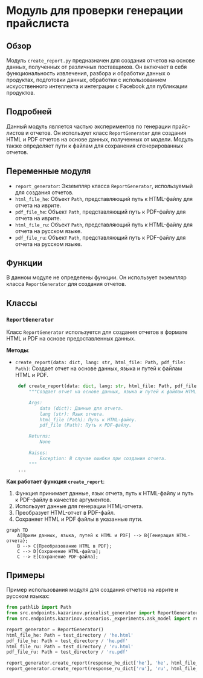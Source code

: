 # Модуль для проверки генерации прайслиста

## Обзор

Модуль `create_report.py` предназначен для создания отчетов на основе данных, полученных от различных поставщиков. Он включает в себя функциональность извлечения, разбора и обработки данных о продуктах, подготовки данных, обработки с использованием искусственного интеллекта и интеграции с Facebook для публикации продуктов.

## Подробней

Данный модуль является частью экспериментов по генерации прайс-листов и отчетов. Он использует класс `ReportGenerator` для создания HTML и PDF отчетов на основе данных, полученных от модели. Модуль также определяет пути к файлам для сохранения сгенерированных отчетов.

## Переменные модуля

- `report_generator`: Экземпляр класса `ReportGenerator`, используемый для создания отчетов.
- `html_file_he`: Объект `Path`, представляющий путь к HTML-файлу для отчета на иврите.
- `pdf_file_he`: Объект `Path`, представляющий путь к PDF-файлу для отчета на иврите.
- `html_file_ru`: Объект `Path`, представляющий путь к HTML-файлу для отчета на русском языке.
- `pdf_file_ru`: Объект `Path`, представляющий путь к PDF-файлу для отчета на русском языке.

## Функции

В данном модуле не определены функции. Он использует экземпляр класса `ReportGenerator` для создания отчетов.

## Классы

### `ReportGenerator`

Класс `ReportGenerator` используется для создания отчетов в формате HTML и PDF на основе предоставленных данных.

**Методы**:

- `create_report(data: dict, lang: str, html_file: Path, pdf_file: Path)`: Создает отчет на основе данных, языка и путей к файлам HTML и PDF.
   ```python
    def create_report(data: dict, lang: str, html_file: Path, pdf_file: Path):
        """Создает отчет на основе данных, языка и путей к файлам HTML и PDF.

        Args:
            data (dict): Данные для отчета.
            lang (str): Язык отчета.
            html_file (Path): Путь к HTML-файлу.
            pdf_file (Path): Путь к PDF-файлу.

        Returns:
            None

        Raises:
            Exception: В случае ошибки при создании отчета.
        """
    ...
   ```

**Как работает функция `create_report`**:

1.  Функция принимает данные, язык отчета, путь к HTML-файлу и путь к PDF-файлу в качестве аргументов.
2.  Использует данные для генерации HTML-отчета.
3.  Преобразует HTML-отчет в PDF-файл.
4.  Сохраняет HTML и PDF файлы в указанные пути.

```mermaid
graph TD
    A[Прием данных, языка, путей к HTML и PDF] --> B{Генерация HTML-отчета};
    B --> C{Преобразование HTML в PDF};
    C --> D[Сохранение HTML-файла];
    C --> E[Сохранение PDF-файла];
```

## Примеры

Пример использования модуля для создания отчетов на иврите и русском языках:

```python
from pathlib import Path
from src.endpoints.kazarinov.pricelist_generator import ReportGenerator
from src.endpoints.kazarinov.scenarios._experiments.ask_model import response_he_dict, response_ru_dict, test_directory

report_generator = ReportGenerator()
html_file_he: Path = test_directory / 'he.html'
pdf_file_he: Path = test_directory / 'he.pdf'
html_file_ru: Path = test_directory / 'ru.html'
pdf_file_ru: Path = test_directory / 'ru.pdf'

report_generator.create_report(response_he_dict['he'], 'he', html_file_he, pdf_file_he)
report_generator.create_report(response_ru_dict['ru'], 'ru', html_file_ru, pdf_file_ru)